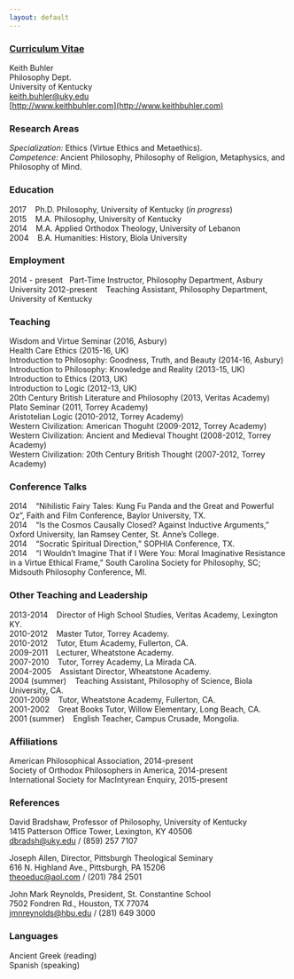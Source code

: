 ```yaml
---
layout: default
--- 
```


### [Curriculum Vitae](http://keithbuhler.github.io/Buhler-CV.pdf)
Keith Buhler  
Philosophy Dept.   
University of Kentucky  
[keith.buhler@uky.edu](emailto:keith.buhler@uky.edu)  
[http://www.keithbuhler.com](http://www.keithbuhler.com)  

### Research Areas 
*Specialization:* Ethics (Virtue Ethics and Metaethics).   
*Competence:* Ancient Philosophy, Philosophy of Religion, Metaphysics, and Philosophy of Mind.

### Education
2017  &nbsp;&nbsp; Ph.D. Philosophy, University of Kentucky   (*in progress*)  
2015  &nbsp;&nbsp; M.A. Philosophy, University of Kentucky   
2014  &nbsp;&nbsp; M.A. Applied Orthodox Theology, University of Lebanon   
2004  &nbsp;&nbsp; B.A. Humanities: History, Biola University   

### Employment
2014 - present &nbsp;&nbsp;Part-Time Instructor, Philosophy Department, Asbury University
2012-present &nbsp;&nbsp; Teaching Assistant, Philosophy Department, University of Kentucky

### Teaching
Wisdom and Virtue Seminar (2016, Asbury)  
Health Care Ethics   (2015-16, UK)  
Introduction to Philosophy: Goodness, Truth, and Beauty  (2014-16, Asbury)  
Introduction to Philosophy: Knowledge and Reality (2013-15, UK)  
Introduction to Ethics (2013, UK)  
Introduction to Logic (2012-13, UK)  
20th Century British Literature and Philosophy (2013, Veritas Academy)   
Plato Seminar (2011, Torrey Academy)   
Aristotelian Logic (2010-2012, Torrey Academy)  
Western Civilization: American Thoguht (2009-2012, Torrey Academy)  
Western Civilization: Ancient and Medieval Thought (2008-2012, Torrey Academy)  
Western Civilization: 20th Century British Thought (2007-2012, Torrey Academy)  

### Conference Talks
2014 &nbsp;&nbsp;   “Nihilistic Fairy Tales: Kung Fu Panda and the Great and Powerful Oz”, Faith and Film Conference, Baylor University, TX.       
2014 &nbsp;&nbsp;  “Is the Cosmos Causally Closed? Against Inductive Arguments,” Oxford University, Ian Ramsey Center, St. Anne’s College.  
2014 &nbsp;&nbsp;  “Socratic Spiritual Direction,” SOPHIA Conference, TX.  
2014 &nbsp;&nbsp;  “I Wouldn’t Imagine That if I Were You: Moral Imaginative Resistance in a Virtue Ethical Frame,” South Carolina Society for Philosophy, SC;  Midsouth Philosophy Conference, MI.  

### Other Teaching and Leadership
2013-2014 &nbsp;&nbsp;   Director of High School Studies, Veritas Academy, Lexington KY.   
2010-2012  &nbsp;&nbsp;  Master Tutor, Torrey Academy.    
2010-2012  &nbsp;&nbsp;  Tutor, Etum Academy, Fullerton, CA.  
2009-2011  &nbsp;&nbsp;  Lecturer, Wheatstone Academy.  
2007-2010  &nbsp;&nbsp;  Tutor, Torrey Academy, La Mirada CA.  
2004-2005 &nbsp;&nbsp;   Assistant Director, Wheatstone Academy.  
2004 (summer) &nbsp;&nbsp; Teaching Assistant, Philosophy of Science, Biola University, CA.  
2001-2009  &nbsp;&nbsp;  Tutor, Wheatstone Academy, Fullerton, CA.   
2001-2002  &nbsp;&nbsp;  Great Books Tutor, Willow Elementary, Long Beach, CA.  
2001 (summer) &nbsp;&nbsp; English Teacher, Campus Crusade, Mongolia.  

### Affiliations
American Philosophical Association, 2014-present  
Society of Orthodox Philosophers in America, 2014-present  
International Society for MacIntyrean Enquiry, 2015-present  

### References
David Bradshaw, Professor of Philosophy, University of Kentucky   
1415 Patterson Office Tower, Lexington, KY 40506   
[dbradsh@uky.edu](emailto:dbradsh@uky.edu) / (859) 257 7107   
  
Joseph Allen, Director, Pittsburgh Theological Seminary   
616 N. Highland Ave., Pittsburgh, PA 15206   
[theoeduc@aol.com](emailto:theoeduc@aol.com) / (201) 784 2501   
  
John Mark Reynolds, President, St. Constantine School  
7502 Fondren Rd., Houston, TX 77074    
[jmnreynolds@hbu.edu](emailto:jmnreynolds@hbu.edu) / (281) 649 3000   

### Languages ###
Ancient Greek (reading)  
Spanish  (speaking)  